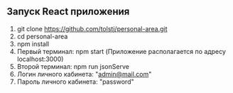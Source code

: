 ## Запуск React приложения
1. git clone https://github.com/tolstj/personal-area.git
2. cd personal-area
3. npm install
4. Первый терминал: npm start (Приложение располагается по адресу localhost:3000)
5. Второй терминал: npm run jsonServe
6. Логин личного кабинета: "admin@mail.com"
7. Пароль личного кабинета: "password"